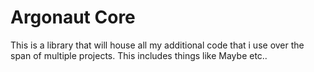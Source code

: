 # Argonaut Core

This is a library that will house all my additional code that i use over the span of multiple projects. 
This includes things like Maybe etc..